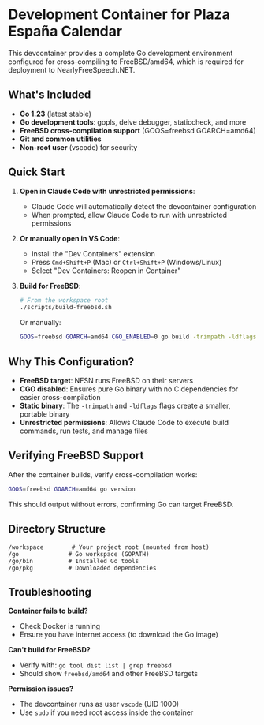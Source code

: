 # Development Container for Plaza España Calendar

This devcontainer provides a complete Go development environment configured for cross-compiling to FreeBSD/amd64, which is required for deployment to NearlyFreeSpeech.NET.

## What's Included

- **Go 1.23** (latest stable)
- **Go development tools**: gopls, delve debugger, staticcheck, and more
- **FreeBSD cross-compilation support** (GOOS=freebsd GOARCH=amd64)
- **Git and common utilities**
- **Non-root user** (vscode) for security

## Quick Start

1. **Open in Claude Code with unrestricted permissions**:
   - Claude Code will automatically detect the devcontainer configuration
   - When prompted, allow Claude Code to run with unrestricted permissions

2. **Or manually open in VS Code**:
   - Install the "Dev Containers" extension
   - Press `Cmd+Shift+P` (Mac) or `Ctrl+Shift+P` (Windows/Linux)
   - Select "Dev Containers: Reopen in Container"

3. **Build for FreeBSD**:
   ```bash
   # From the workspace root
   ./scripts/build-freebsd.sh
   ```

   Or manually:
   ```bash
   GOOS=freebsd GOARCH=amd64 CGO_ENABLED=0 go build -trimpath -ldflags="-s -w" -o build/buildsite ./cmd/buildsite
   ```

## Why This Configuration?

- **FreeBSD target**: NFSN runs FreeBSD on their servers
- **CGO disabled**: Ensures pure Go binary with no C dependencies for easier cross-compilation
- **Static binary**: The `-trimpath` and `-ldflags` flags create a smaller, portable binary
- **Unrestricted permissions**: Allows Claude Code to execute build commands, run tests, and manage files

## Verifying FreeBSD Support

After the container builds, verify cross-compilation works:

```bash
GOOS=freebsd GOARCH=amd64 go version
```

This should output without errors, confirming Go can target FreeBSD.

## Directory Structure

```
/workspace        # Your project root (mounted from host)
/go              # Go workspace (GOPATH)
/go/bin          # Installed Go tools
/go/pkg          # Downloaded dependencies
```

## Troubleshooting

**Container fails to build?**
- Check Docker is running
- Ensure you have internet access (to download the Go image)

**Can't build for FreeBSD?**
- Verify with: `go tool dist list | grep freebsd`
- Should show `freebsd/amd64` and other FreeBSD targets

**Permission issues?**
- The devcontainer runs as user `vscode` (UID 1000)
- Use `sudo` if you need root access inside the container
